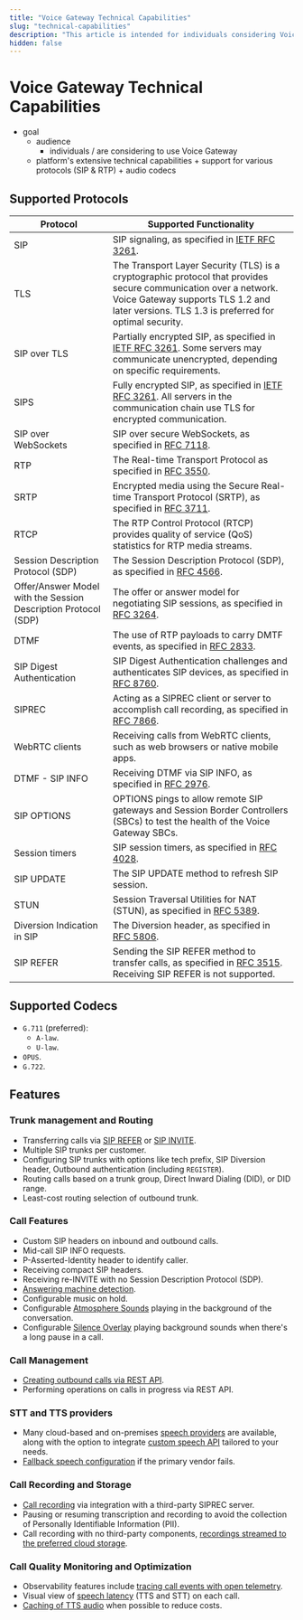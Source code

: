 ```yaml
---
title: "Voice Gateway Technical Capabilities"
slug: "technical-capabilities"
description: "This article is intended for individuals considering Voice Gateway for their telecommunication needs and outlines its technical capabilities."
hidden: false
---
```


# Voice Gateway Technical Capabilities

* goal
  * audience
    * individuals / are considering to use Voice Gateway
  * platform's extensive technical capabilities + support for various protocols (SIP & RTP) + audio codecs

## Supported Protocols

| Protocol                                                       | Supported Functionality                                                                                                                                                                                         |
|----------------------------------------------------------------|-----------------------------------------------------------------------------------------------------------------------------------------------------------------------------------------------------------------|
| SIP                                                            | SIP signaling, as specified in [IETF RFC 3261](https://datatracker.ietf.org/doc/html/rfc3261).                                                                                                                  |
| TLS                                                            | The Transport Layer Security (TLS) is a cryptographic protocol that provides secure communication over a network. Voice Gateway supports TLS 1.2 and later versions. TLS 1.3 is preferred for optimal security. |
| SIP over TLS                                                   | Partially encrypted SIP, as specified in [IETF RFC 3261](https://datatracker.ietf.org/doc/html/rfc3261). Some servers may communicate unencrypted, depending on specific requirements.                          |
| SIPS                                                           | Fully encrypted SIP, as specified in [IETF RFC 3261](https://datatracker.ietf.org/doc/html/rfc3261). All servers in the communication chain use TLS for encrypted communication.                                |
| SIP over WebSockets                                            | SIP over secure WebSockets, as specified in [RFC 7118](https://datatracker.ietf.org/doc/html/rfc7118).                                                                                                          |
| RTP                                                            | The Real-time Transport Protocol as specified in [RFC 3550](https://datatracker.ietf.org/doc/html/rfc3550).                                                                                                     |
| SRTP                                                           | Encrypted media using the Secure Real-time Transport Protocol (SRTP), as specified in [RFC 3711](https://datatracker.ietf.org/doc/html/rfc3711).                                                                |
| RTCP                                                           | The RTP Control Protocol (RTCP) provides quality of service (QoS) statistics for RTP media streams.                                                                                                             |
| Session Description Protocol (SDP)                             | The Session Description Protocol (SDP), as specified in [RFC 4566](https://datatracker.ietf.org/doc/html/rfc4566).                                                                                              |
| Offer/Answer Model with the Session Description Protocol (SDP) | The offer or answer model for negotiating SIP sessions, as specified in [RFC 3264](https://datatracker.ietf.org/doc/html/rfc3264).                                                                              |
| DTMF                                                           | The use of RTP payloads to carry DMTF events, as specified in [RFC 2833](https://datatracker.ietf.org/doc/html/rfc2833).                                                                                        |
| SIP Digest Authentication                                      | SIP Digest Authentication challenges and authenticates SIP devices, as specified in [RFC 8760](https://datatracker.ietf.org/doc/html/rfc8760).                                                                  |
| SIPREC                                                         | Acting as a SIPREC client or server to accomplish call recording, as specified in [RFC 7866](https://datatracker.ietf.org/doc/html/rfc7866).                                                                    |
| WebRTC clients                                                 | Receiving calls from WebRTC clients, such as web browsers or native mobile apps.                                                                                                                                |
| DTMF - SIP INFO                                                | Receiving DTMF via SIP INFO, as specified in [RFC 2976](https://www.rfc-editor.org/rfc/rfc2976).                                                                                                                |
| SIP OPTIONS                                                    | OPTIONS pings to allow remote SIP gateways and Session Border Controllers (SBCs) to test the health of the Voice Gateway SBCs.                                                                                  |
| Session timers                                                 | SIP session timers, as specified in [RFC 4028](https://datatracker.ietf.org/doc/html/rfc4028).                                                                                                                  |
| SIP UPDATE                                                     | The SIP UPDATE method to refresh SIP session.                                                                                                                                                                   |
| STUN                                                           | Session Traversal Utilities for NAT (STUN), as specified in [RFC 5389](https://datatracker.ietf.org/doc/html/rfc5389).                                                                                          |
| Diversion Indication in SIP                                    | The Diversion header, as specified in [RFC 5806](https://datatracker.ietf.org/doc/html/rfc5806).                                                                                                                |
| SIP REFER                                                      | Sending the SIP REFER method to transfer calls, as specified in [RFC 3515](https://datatracker.ietf.org/doc/html/rfc3515). Receiving SIP REFER is not supported.                                                                                             |

## Supported Codecs

- `G.711` (preferred):
    - `A-law`.
    - `U-law`.
- `OPUS`.
- `G.722`.

## Features

### Trunk management and Routing

- Transferring calls via [SIP REFER](https://datatracker.ietf.org/doc/html/rfc3515) or [SIP INVITE](https://datatracker.ietf.org/doc/html/rfc3261).
- Multiple SIP trunks per customer.
- Configuring SIP trunks with options like tech prefix, SIP Diversion header, Outbound authentication (including `REGISTER`).
- Routing calls based on a trunk group, Direct Inward Dialing (DID), or DID range.
- Least-cost routing selection of outbound trunk.

### Call Features 

- Custom SIP headers on inbound and outbound calls.
- Mid-call SIP INFO requests.
- P-Asserted-Identity header to identify caller.
- Receiving compact SIP headers.
- Receiving re-INVITE with no Session Description Protocol (SDP).
- [Answering machine detection](references/verbs/amd.md).
- Configurable music on hold.
- Configurable [Atmosphere Sounds](../ai/build/node-reference/voice/voice-gateway/parameter-details.md) playing in the background of the conversation.
- Configurable [Silence Overlay](../ai/build/node-reference/voice/voice-gateway/parameter-details.md) playing background sounds when there's a long pause in a call.

### Call Management

- [Creating outbound calls via REST API](../voice-gateway/creating-outbound-calls.md).
- Performing operations on calls in progress via REST API.

### STT and TTS providers

- Many cloud-based and on-premises [speech providers](../voice-gateway/references/tts-and-stt-vendors.md) are available, along with the option to integrate [custom speech API](webapp/speech-services.md#add-custom-speech-vendors) tailored to your needs.
- [Fallback speech configuration](../voice-gateway/webapp/applications.md#add-additional-tts-and-stt-vendor) if the primary vendor fails.

### Call Recording and Storage

- [Call recording](webapp/recent-calls.md#call-recordings) via integration with a third-party SIPREC server.
- Pausing or resuming transcription and recording to avoid the collection of Personally Identifiable Information (PII).
- Call recording with no third-party components, [recordings streamed to the preferred cloud storage](../voice-gateway/webapp/recent-calls.md#call-recordings).

### Call Quality Monitoring and Optimization

- Observability features include [tracing call events with open telemetry](webapp/recent-calls.md).
- Visual view of [speech latency](webapp/recent-calls.md#call-recordings) (TTS and STT) on each call.
- [Caching of TTS audio](webapp/accounts.md#tts-prompt-caching) when possible to reduce costs.

